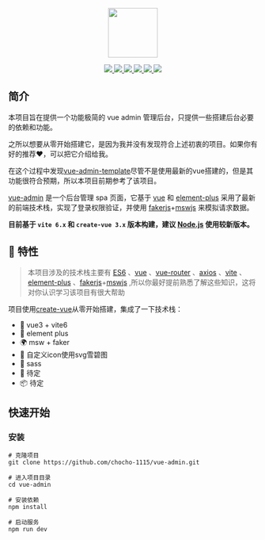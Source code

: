 <p align="center">
    <a href="https://github.com/Jackzyy/vue-elelment-admin" target="_blank">
        <img src="https://cn.vuejs.org/images/logo.png" width="100">
    </a>
</p>
<p align="center">
    <a href="https://github.com/vuejs/vue">
        <img src="https://img.shields.io/badge/vue-2.6.10-brightgreen.svg">
    </a>
    <a href="https://github.com/ElemeFE/element">
        <img src="https://img.shields.io/badge/elemnet--ui-2.13.0-brightgreen.svg">
    </a>
    <a href="https://github.com/prettier/prettier">
        <img src="https://img.shields.io/badge/code style-prettier-brightgreen.svg">
    </a>
    <a href="https://github.com/webpack/webpack">
        <img src="https://img.shields.io/badge/webpack->=4.0.0-brightgreen.svg">
    </a>
    <a href="https://github.com/easy-mock/easy-mock">
        <img src="https://img.shields.io/badge/data-easyMock-brightgreen.svg">
    </a>
  	<a href="https://github.com/Jackzyy/vue-elelment-admin">
        <img src="https://img.shields.io/badge/license-MIT-brightgreen.svg">
    </a>
</p>

## 简介

本项目旨在提供一个功能极简的 vue admin 管理后台，只提供一些搭建后台必要的依赖和功能。

之所以想要从零开始搭建它，是因为我并没有发现符合上述初衷的项目。如果你有好的推荐❤️，可以把它介绍给我。

在这个过程中发现[vue-admin-template](https://github.com/PanJiaChen/vue-admin-template)尽管不是使用最新的vue搭建的，但是其功能很符合预期，所以本项目前期参考了该项目。

[vue-admin](https://github.com/chocho-1115/vue-admin) 是一个后台管理 spa 页面，它基于 [vue](https://vuejs.org/) 和 [element-plus](https://element-plus.org/zh-CN/) 采用了最新的前端技术栈，实现了登录权限验证，并使用 [fakerjs](https://fakerjs.dev/)+[mswjs](https://mswjs.io/) 来模拟请求数据。

**目前基于 `vite 6.x` 和 `create-vue 3.x` 版本构建，建议 [Node.js](https://nodejs.org/) 使用较新版本。**


## 🎉 特性

> 本项目涉及的技术栈主要有 [ES6](http://es6.ruanyifeng.com/) 、[vue](https://vuejs.org/) 、[vue-router](https://router.vuejs.org/) 、[axios](http://www.axios-js.com/) 、[vite](https://vite.dev/) 、[element-plus](https://element-plus.org/zh-CN/) 、[fakerjs](https://fakerjs.dev/)+[mswjs](https://mswjs.io/) ,所以你最好提前熟悉了解这些知识，这将对你认识学习该项目有很大帮助


项目使用[create-vue](https://github.com/vuejs/create-vue)从零开始搭建，集成了一下技术栈：

- 💪 vue3 + vite6
- 💅 element plus
- 🌍 msw + faker
- 👏 自定义icon使用svg雪碧图
- 🥳 sass
- 🚀 待定
- 📦️ 待定


## 快速开始

### 安装

```
# 克隆项目
git clone https://github.com/chocho-1115/vue-admin.git

# 进入项目目录
cd vue-admin

# 安装依赖
npm install

# 启动服务
npm run dev
```
